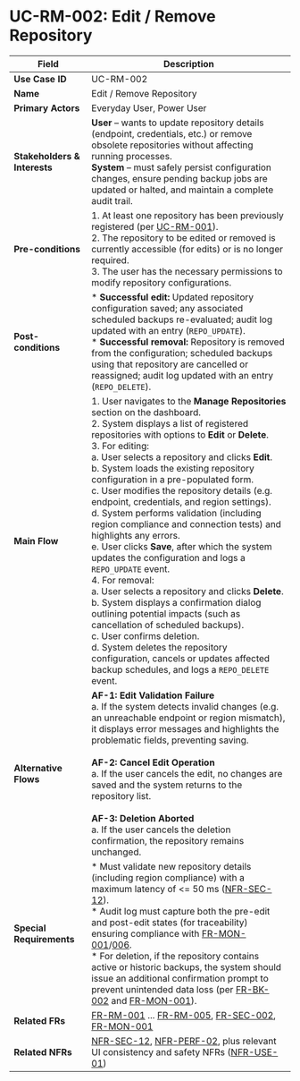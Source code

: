 # UC-RM-002: Edit / Remove Repository

| Field                        | Description                                                                                                                                                                                                                                                                                                                                                                                                                                                                                                                                                                                                                                                                                                                                                                                                                                                                                                                                                                                                 |
| ---------------------------- | ----------------------------------------------------------------------------------------------------------------------------------------------------------------------------------------------------------------------------------------------------------------------------------------------------------------------------------------------------------------------------------------------------------------------------------------------------------------------------------------------------------------------------------------------------------------------------------------------------------------------------------------------------------------------------------------------------------------------------------------------------------------------------------------------------------------------------------------------------------------------------------------------------------------------------------------------------------------------------------------------------------- |
| **Use Case ID**              | UC-RM-002                                                                                                                                                                                                                                                                                                                                                                                                                                                                                                                                                                                                                                                                                                                                                                                                                                                                                                                                                                                                   |
| **Name**                     | Edit / Remove Repository                                                                                                                                                                                                                                                                                                                                                                                                                                                                                                                                                                                                                                                                                                                                                                                                                                                                                                                                                                                    |
| **Primary Actors**           | Everyday User, Power User                                                                                                                                                                                                                                                                                                                                                                                                                                                                                                                                                                                                                                                                                                                                                                                                                                                                                                                                                                                   |
| **Stakeholders & Interests** | **User** – wants to update repository details (endpoint, credentials, etc.) or remove obsolete repositories without affecting running processes. <br> **System** – must safely persist configuration changes, ensure pending backup jobs are updated or halted, and maintain a complete audit trail.                                                                                                                                                                                                                                                                                                                                                                                                                                                                                                                                                                                                                                                                                                                 |
| **Pre-conditions**           | 1. At least one repository has been previously registered (per [UC-RM-001](UC-RM-001.md)). <br> 2. The repository to be edited or removed is currently accessible (for edits) or is no longer required. <br> 3. The user has the necessary permissions to modify repository configurations.                                                                                                                                                                                                                                                                                                                                                                                                                                                                                                                                                                                                                                                                                                                                           |
| **Post-conditions**          | * **Successful edit:** Updated repository configuration saved; any associated scheduled backups re-evaluated; audit log updated with an entry (`REPO_UPDATE`). <br> * **Successful removal:** Repository is removed from the configuration; scheduled backups using that repository are cancelled or reassigned; audit log updated with an entry (`REPO_DELETE`).                                                                                                                                                                                                                                                                                                                                                                                                                                                                                                                                                                                                                                                |
| **Main Flow**                | 1. User navigates to the **Manage Repositories** section on the dashboard. <br> 2. System displays a list of registered repositories with options to **Edit** or **Delete**. <br> 3. For editing: <br>   a. User selects a repository and clicks **Edit**. <br>   b. System loads the existing repository configuration in a pre-populated form. <br>   c. User modifies the repository details (e.g. endpoint, credentials, and region settings). <br>   d. System performs validation (including region compliance and connection tests) and highlights any errors. <br>   e. User clicks **Save**, after which the system updates the configuration and logs a `REPO_UPDATE` event. <br> 4. For removal: <br>   a. User selects a repository and clicks **Delete**. <br>   b. System displays a confirmation dialog outlining potential impacts (such as cancellation of scheduled backups). <br>   c. User confirms deletion. <br>   d. System deletes the repository configuration, cancels or updates affected backup schedules, and logs a `REPO_DELETE` event. |
| **Alternative Flows**        | **AF-1: Edit Validation Failure** <br>   a. If the system detects invalid changes (e.g. an unreachable endpoint or region mismatch), it displays error messages and highlights the problematic fields, preventing saving. <br><br> **AF-2: Cancel Edit Operation** <br>   a. If the user cancels the edit, no changes are saved and the system returns to the repository list. <br><br> **AF-3: Deletion Aborted** <br>   a. If the user cancels the deletion confirmation, the repository remains unchanged.                                                                                                                                                                                                                                                                                                                                                                                                                                                                                                               |
| **Special Requirements**     | * Must validate new repository details (including region compliance) with a maximum latency of <= 50 ms ([NFR-SEC-12](3-4-6-Security-Compliance.md#nfrSec12)). <br> * Audit log must capture both the pre-edit and post-edit states (for traceability) ensuring compliance with [FR-MON-001](3-1-6-Monitoring-Reporting.md#frMon001)/[006](3-1-6-Monitoring-Reporting.md#frMon006). <br> * For deletion, if the repository contains active or historic backups, the system should issue an additional confirmation prompt to prevent unintended data loss (per [FR-BK-002](3-1-2-Backup-Operations.md#frBk002) and [FR-MON-001](3-1-6-Monitoring-Reporting.md#frMon001)).                                                                                                                                                                                                                                                                                                                                                                                                                                                                                                                                                                                                                                                                                                                                                           |
| **Related FRs**              | [FR-RM-001](3-1-1-Repository-Management.md#frRm001) ... [FR-RM-005](3-1-1-Repository-Management.md#frRm005), [FR-SEC-002](3-1-3-Security.md#frSec002), [FR-MON-001](3-1-6-Monitoring-Reporting.md#frMon001)                                                                                                                                                                                                                                                                                                                                                                                                                                                                                                                                                                                                                                                                                                                                                                                                                                                               |
| **Related NFRs**             | [NFR-SEC-12](3-4-6-Security-Compliance.md#nfrSec12), [NFR-PERF-02](3-4-1-Performance.md#nfrPerf02), plus relevant UI consistency and safety NFRs ([NFR-USE-01](3-4-3-Usability.md#nfrUse01))                                                                                                                                                                                                                                                                                                                                                                                                                                                                                                                                                                                                                                                                                                                                                                                                                          |
